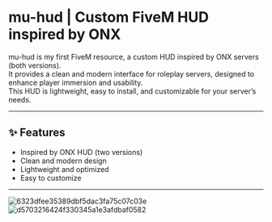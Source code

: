 # mu-hud | Custom FiveM HUD inspired by ONX

mu-hud is my first FiveM resource, a custom HUD inspired by ONX servers (both versions).  
It provides a clean and modern interface for roleplay servers, designed to enhance player immersion and usability.  
This HUD is lightweight, easy to install, and customizable for your server’s needs.

---

## ✨ Features
- Inspired by ONX HUD (two versions)  
- Clean and modern design  
- Lightweight and optimized  
- Easy to customize  

---


![6323dfee35389dbf5dac3fa75c07c03e](https://github.com/user-attachments/assets/1bd775cf-7209-4d62-b2b6-451ec11d0a97)
![d5703216424f330345a1e3afdbaf0582](https://github.com/user-attachments/assets/a11d8363-3ec5-46db-bdfb-1cb5dc947eb4)
